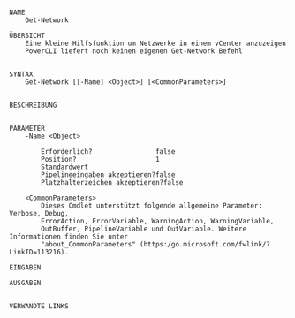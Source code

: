 ﻿```

NAME
    Get-Network
    
ÜBERSICHT
    Eine kleine Hilfsfunktion um Netzwerke in einem vCenter anzuzeigen
    PowerCLI liefert noch keinen eigenen Get-Network Befehl
    
    
SYNTAX
    Get-Network [[-Name] <Object>] [<CommonParameters>]
    
    
BESCHREIBUNG
    

PARAMETER
    -Name <Object>
        
        Erforderlich?                false
        Position?                    1
        Standardwert                 
        Pipelineeingaben akzeptieren?false
        Platzhalterzeichen akzeptieren?false
        
    <CommonParameters>
        Dieses Cmdlet unterstützt folgende allgemeine Parameter: Verbose, Debug,
        ErrorAction, ErrorVariable, WarningAction, WarningVariable,
        OutBuffer, PipelineVariable und OutVariable. Weitere Informationen finden Sie unter 
        "about_CommonParameters" (https:/go.microsoft.com/fwlink/?LinkID=113216). 
    
EINGABEN
    
AUSGABEN
    
    
VERWANDTE LINKS



```

